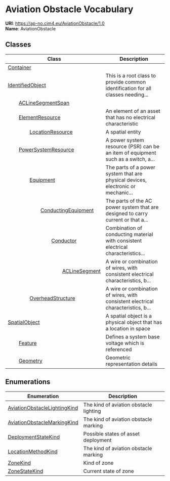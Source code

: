 # Aviation Obstacle Vocabulary



**URI**: https://ap-no.cim4.eu/AviationObstacle/1.0<br />
**Name**: AviationObstacle



## Classes

| Class | Description |
| --- | --- |
| [Container](Container.md) |  |
| [IdentifiedObject](IdentifiedObject.md) | This is a root class to provide common identification for all classes needing... |
| &nbsp;&nbsp;&nbsp;&nbsp;&nbsp;&nbsp;&nbsp;&nbsp;[ACLineSegmentSpan](ACLineSegmentSpan.md) |  |
| &nbsp;&nbsp;&nbsp;&nbsp;&nbsp;&nbsp;&nbsp;&nbsp;[ElementResource](ElementResource.md) | An element of an asset that has no electrical characteristic |
| &nbsp;&nbsp;&nbsp;&nbsp;&nbsp;&nbsp;&nbsp;&nbsp;&nbsp;&nbsp;&nbsp;&nbsp;&nbsp;&nbsp;&nbsp;&nbsp;[LocationResource](LocationResource.md) | A spatial entity |
| &nbsp;&nbsp;&nbsp;&nbsp;&nbsp;&nbsp;&nbsp;&nbsp;[PowerSystemResource](PowerSystemResource.md) | A power system resource (PSR) can be an item of equipment such as a switch, a... |
| &nbsp;&nbsp;&nbsp;&nbsp;&nbsp;&nbsp;&nbsp;&nbsp;&nbsp;&nbsp;&nbsp;&nbsp;&nbsp;&nbsp;&nbsp;&nbsp;[Equipment](Equipment.md) | The parts of a power system that are physical devices, electronic or mechanic... |
| &nbsp;&nbsp;&nbsp;&nbsp;&nbsp;&nbsp;&nbsp;&nbsp;&nbsp;&nbsp;&nbsp;&nbsp;&nbsp;&nbsp;&nbsp;&nbsp;&nbsp;&nbsp;&nbsp;&nbsp;&nbsp;&nbsp;&nbsp;&nbsp;[ConductingEquipment](ConductingEquipment.md) | The parts of the AC power system that are designed to carry current or that a... |
| &nbsp;&nbsp;&nbsp;&nbsp;&nbsp;&nbsp;&nbsp;&nbsp;&nbsp;&nbsp;&nbsp;&nbsp;&nbsp;&nbsp;&nbsp;&nbsp;&nbsp;&nbsp;&nbsp;&nbsp;&nbsp;&nbsp;&nbsp;&nbsp;&nbsp;&nbsp;&nbsp;&nbsp;&nbsp;&nbsp;&nbsp;&nbsp;[Conductor](Conductor.md) | Combination of conducting material with consistent electrical characteristics... |
| &nbsp;&nbsp;&nbsp;&nbsp;&nbsp;&nbsp;&nbsp;&nbsp;&nbsp;&nbsp;&nbsp;&nbsp;&nbsp;&nbsp;&nbsp;&nbsp;&nbsp;&nbsp;&nbsp;&nbsp;&nbsp;&nbsp;&nbsp;&nbsp;&nbsp;&nbsp;&nbsp;&nbsp;&nbsp;&nbsp;&nbsp;&nbsp;&nbsp;&nbsp;&nbsp;&nbsp;&nbsp;&nbsp;&nbsp;&nbsp;[ACLineSegment](ACLineSegment.md) | A wire or combination of wires, with consistent electrical characteristics, b... |
| &nbsp;&nbsp;&nbsp;&nbsp;&nbsp;&nbsp;&nbsp;&nbsp;&nbsp;&nbsp;&nbsp;&nbsp;&nbsp;&nbsp;&nbsp;&nbsp;[OverheadStructure](OverheadStructure.md) | A wire or combination of wires, with consistent electrical characteristics, b... |
| [SpatialObject](SpatialObject.md) | A spatial object is a physical object that has a location in space |
| &nbsp;&nbsp;&nbsp;&nbsp;&nbsp;&nbsp;&nbsp;&nbsp;[Feature](Feature.md) | Defines a system base voltage which is referenced |
| &nbsp;&nbsp;&nbsp;&nbsp;&nbsp;&nbsp;&nbsp;&nbsp;[Geometry](Geometry.md) | Geometric representation details |





## Enumerations

| Enumeration | Description |
| --- | --- |
| [AviationObstacleLightingKind](AviationObstacleLightingKind.md) | The kind of aviation obstacle lighting |
| [AviationObstacleMarkingKind](AviationObstacleMarkingKind.md) | The kind of aviation obstacle marking |
| [DeploymentStateKind](DeploymentStateKind.md) | Possible states of asset deployment |
| [LocationMethodKind](LocationMethodKind.md) | The kind of aviation obstacle marking |
| [ZoneKind](ZoneKind.md) | Kind of zone |
| [ZoneStateKind](ZoneStateKind.md) | Current state of zone |




